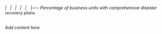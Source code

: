 ###### |   |   |   |   |   ├── Percentage of business units with comprehensive disaster recovery plans

*Add content here*